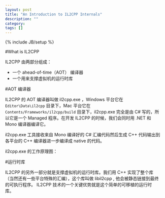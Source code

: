 ```yaml
---
layout: post
title: "An Introduction to IL2CPP Internals"
description: ""
category: 
tags: []
---
```

{% include JB/setup %}

#What is IL2CPP

IL2CPP 由两部分组成：

* 一个 ahead-of-time（AOT） 编译器
* 一个用来支撑虚拟机的运行时库

#AOT 编译器

IL2CPP 的 AOT 编译器叫做 il2cpp.exe ，Windows 平台它在 `Editor\Data\il2cpp` 目录下，Mac 平台它在 `Contents/Frameworks/il2cpp/build` 目录下，il2cpp.exe 完全是由 C# 写的，所以它是一个 Managed 程序。在开发 IL2CPP 的时候，我们会同时用 .NET 和 Mono 编译器编译它。

il2cpp.exe 工具接收来自 Mono 编译好的 C# 汇编代码然后生成 C++ 代码输出到各平台的 C++ 编译器进一步编译成 native 的代码。

il2cpp.exe 的工作原理图：

#运行时库

IL2CPP 的另外一部分就是支撑虚拟机的运行时库。我们用 C++ 实现了整个库（当然还有一些平台特殊的汇编），这个库叫做 libil2cpp , 他会被静态链接到最终的可执行程序。
IL2CPP 技术的一个关键优势就是这个简单的可移植的运行时库。